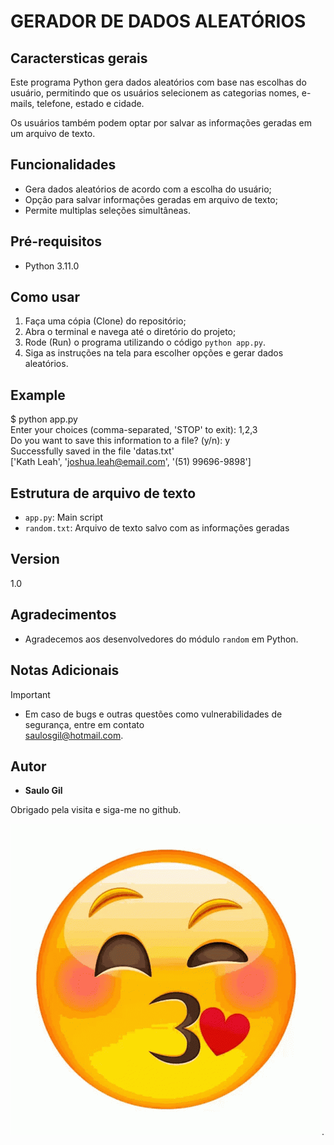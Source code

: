 # GERADOR DE DADOS ALEATÓRIOS

## Caractersticas gerais

Este programa Python gera dados aleatórios com base nas escolhas do usuário, permitindo que os usuários selecionem as categorias nomes, e-mails, telefone, estado e cidade.

Os usuários também podem optar por salvar as informações geradas em um arquivo de texto.

## Funcionalidades

- Gera dados aleatórios de acordo com a escolha do usuário;
- Opção para salvar informações geradas em arquivo de texto;
- Permite multiplas seleções simultâneas.

## Pré-requisitos

- Python 3.11.0

## Como usar

1. Faça uma cópia (Clone) do repositório;
2. Abra o terminal e navega até o diretório do projeto;
3. Rode (Run) o programa utilizando o código `python app.py`.
4. Siga as instruções na tela para escolher opções e gerar dados aleatórios.

## Example

$ python app.py <br />
Enter your choices (comma-separated, 'STOP' to exit): 1,2,3 <br />
Do you want to save this information to a file? (y/n): y <br />
Successfully saved in the file 'datas.txt' <br />
['Kath Leah', 'joshua.leah@email.com', '(51) 99696-9898']  

## Estrutura de arquivo de texto

- `app.py`: Main script
- `random.txt`: Arquivo de texto salvo com as informações geradas

## Version 

1.0

## Agradecimentos

- Agradecemos aos desenvolvedores do módulo `random` em Python.

## Notas Adicionais
> [!IMPORTANT]
> - Em caso de bugs e outras questões como vulnerabilidades de segurança, entre em contato <br />
    saulosgil@hotmail.com.
    

## Autor

- **Saulo Gil**

Obrigado pela visita e siga-me no github.

![alt text](image.png).

